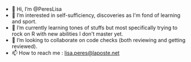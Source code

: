 - 👋 Hi, I’m @PeresLisa
- 👀 I’m interested in self-sufficiency, discoveries as I'm fond of learning and sport.
- 🌱 I’m currently learning tones of stuffs but most specifically trying to rock on R with new abilities I don't master yet.
- 💞️ I’m looking to collaborate on code checks (both reviewing and getting reviewed).
- 📫 How to reach me : lisa.peres@laposte.net

<!---
PeresLisa/PeresLisa is a ✨ special ✨ repository because its `README.md` (this file) appears on your GitHub profile.
You can click the Preview link to take a look at your changes.
--->
